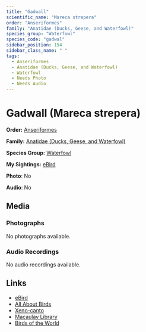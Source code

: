 ```yaml
---
title: "Gadwall"
scientific_name: "Mareca strepera"
order: "Anseriformes"
family: "Anatidae (Ducks, Geese, and Waterfowl)"
species_group: "Waterfowl"
species_code: "gadwal"
sidebar_position: 154
sidebar_class_name: " "
tags: 
  - Anseriformes
  - Anatidae (Ducks, Geese, and Waterfowl)
  - Waterfowl
  - Needs Photo
  - Needs Audio
---
```


# Gadwall (Mareca strepera)

**Order:** [Anseriformes](/tags/anseriformes)

**Family:** [Anatidae (Ducks, Geese, and Waterfowl)](/tags/anatidae-ducks-geese-and-waterfowl)

**Species Group:** [Waterfowl](/tags/waterfowl)

**My Sightings:** [eBird](https://ebird.org/lifelist?r=world&time=life&spp=gadwal)

**Photo**: No 

**Audio**: No

## Media
### Photographs
No photographs available.

### Audio Recordings
No audio recordings available.

## Links
* [eBird](https://ebird.org/species/gadwal) 
* [All About Birds](https://www.allaboutbirds.org/guide/gadwal) 
* [Xeno-canto](https://www.xeno-canto.org/species/mareca-strepera) 
* [Macaulay Library](https://search.macaulaylibrary.org/catalog?taxonCode=gadwal&sort=rating_rank_desc)
* [Birds of the World](https://birdsoftheworld.org/bow/species/gadwal)
